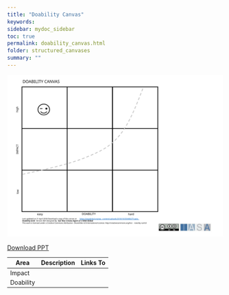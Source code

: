 ```yaml
---
title: "Doability Canvas"
keywords: 
sidebar: mydoc_sidebar
toc: true
permalink: doability_canvas.html
folder: structured_canvases
summary: ""
---
```


![image001](media/doability_canvas001.svg)

[Download PPT](media/ppt/doability_canvas.ppt)

| Area | Description | Links To |
| --- | --- | --- |
| Impact |   |   |
| Doability |   |   |